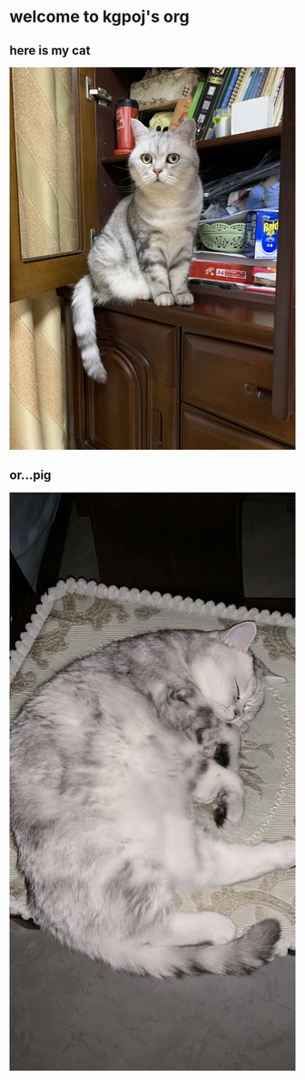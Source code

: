 # welcome to kgpoj's org
## here is my cat
![tangyuan](assets/tangyuan.jpeg)
## or...pig
![pig](assets/pig.jpg)